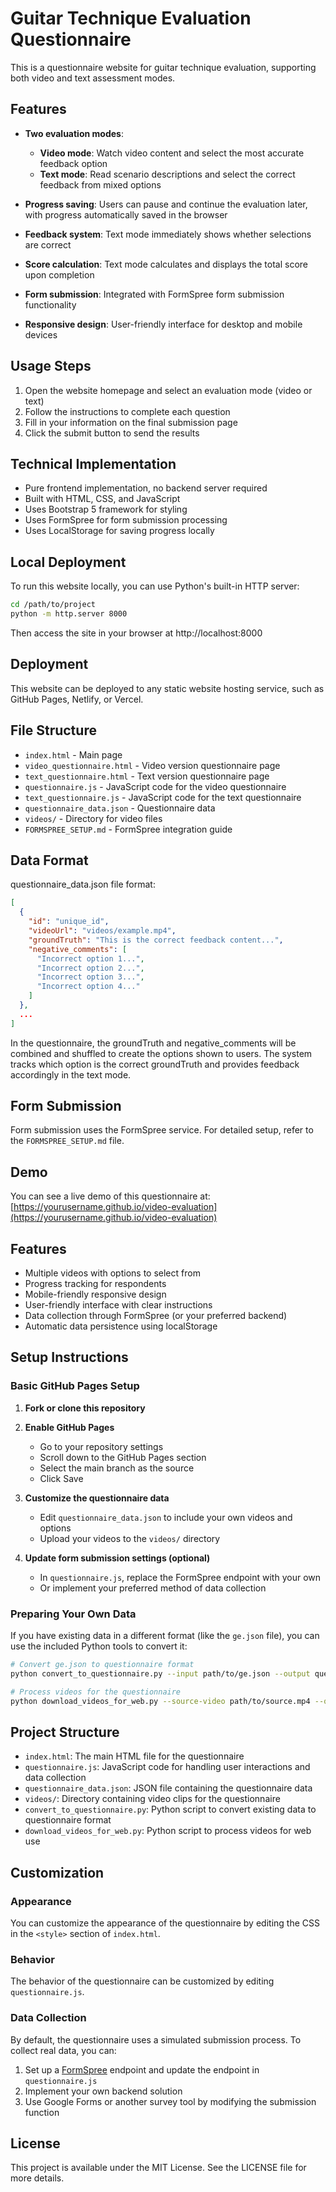# Guitar Technique Evaluation Questionnaire

This is a questionnaire website for guitar technique evaluation, supporting both video and text assessment modes.

## Features

- **Two evaluation modes**: 
  - **Video mode**: Watch video content and select the most accurate feedback option
  - **Text mode**: Read scenario descriptions and select the correct feedback from mixed options

- **Progress saving**: Users can pause and continue the evaluation later, with progress automatically saved in the browser
- **Feedback system**: Text mode immediately shows whether selections are correct
- **Score calculation**: Text mode calculates and displays the total score upon completion
- **Form submission**: Integrated with FormSpree form submission functionality
- **Responsive design**: User-friendly interface for desktop and mobile devices

## Usage Steps

1. Open the website homepage and select an evaluation mode (video or text)
2. Follow the instructions to complete each question
3. Fill in your information on the final submission page
4. Click the submit button to send the results

## Technical Implementation

- Pure frontend implementation, no backend server required
- Built with HTML, CSS, and JavaScript
- Uses Bootstrap 5 framework for styling
- Uses FormSpree for form submission processing
- Uses LocalStorage for saving progress locally

## Local Deployment

To run this website locally, you can use Python's built-in HTTP server:

```bash
cd /path/to/project
python -m http.server 8000
```

Then access the site in your browser at http://localhost:8000

## Deployment

This website can be deployed to any static website hosting service, such as GitHub Pages, Netlify, or Vercel.

## File Structure

- `index.html` - Main page
- `video_questionnaire.html` - Video version questionnaire page
- `text_questionnaire.html` - Text version questionnaire page
- `questionnaire.js` - JavaScript code for the video questionnaire
- `text_questionnaire.js` - JavaScript code for the text questionnaire
- `questionnaire_data.json` - Questionnaire data
- `videos/` - Directory for video files
- `FORMSPREE_SETUP.md` - FormSpree integration guide

## Data Format

questionnaire_data.json file format:

```json
[
  {
    "id": "unique_id",
    "videoUrl": "videos/example.mp4",
    "groundTruth": "This is the correct feedback content...",
    "negative_comments": [
      "Incorrect option 1...",
      "Incorrect option 2...",
      "Incorrect option 3...",
      "Incorrect option 4..."
    ]
  },
  ...
]
```

In the questionnaire, the groundTruth and negative_comments will be combined and shuffled to create the options shown to users. The system tracks which option is the correct groundTruth and provides feedback accordingly in the text mode.

## Form Submission

Form submission uses the FormSpree service. For detailed setup, refer to the `FORMSPREE_SETUP.md` file.

## Demo

You can see a live demo of this questionnaire at: [https://yourusername.github.io/video-evaluation](https://yourusername.github.io/video-evaluation)

## Features

- Multiple videos with options to select from
- Progress tracking for respondents
- Mobile-friendly responsive design
- User-friendly interface with clear instructions
- Data collection through FormSpree (or your preferred backend)
- Automatic data persistence using localStorage

## Setup Instructions

### Basic GitHub Pages Setup

1. **Fork or clone this repository**

2. **Enable GitHub Pages**
   - Go to your repository settings
   - Scroll down to the GitHub Pages section
   - Select the main branch as the source
   - Click Save

3. **Customize the questionnaire data**
   - Edit `questionnaire_data.json` to include your own videos and options
   - Upload your videos to the `videos/` directory

4. **Update form submission settings (optional)**
   - In `questionnaire.js`, replace the FormSpree endpoint with your own
   - Or implement your preferred method of data collection

### Preparing Your Own Data

If you have existing data in a different format (like the `ge.json` file), you can use the included Python tools to convert it:

```bash
# Convert ge.json to questionnaire format
python convert_to_questionnaire.py --input path/to/ge.json --output questionnaire_data.json --from-ge-json

# Process videos for the questionnaire
python download_videos_for_web.py --source-video path/to/source.mp4 --questionnaire-data questionnaire_data.json
```

## Project Structure

- `index.html`: The main HTML file for the questionnaire
- `questionnaire.js`: JavaScript code for handling user interactions and data collection
- `questionnaire_data.json`: JSON file containing the questionnaire data
- `videos/`: Directory containing video clips for the questionnaire
- `convert_to_questionnaire.py`: Python script to convert existing data to questionnaire format
- `download_videos_for_web.py`: Python script to process videos for web use

## Customization

### Appearance

You can customize the appearance of the questionnaire by editing the CSS in the `<style>` section of `index.html`.

### Behavior

The behavior of the questionnaire can be customized by editing `questionnaire.js`.

### Data Collection

By default, the questionnaire uses a simulated submission process. To collect real data, you can:

1. Set up a [FormSpree](https://formspree.io/) endpoint and update the endpoint in `questionnaire.js`
2. Implement your own backend solution
3. Use Google Forms or another survey tool by modifying the submission function

## License

This project is available under the MIT License. See the LICENSE file for more details. 
